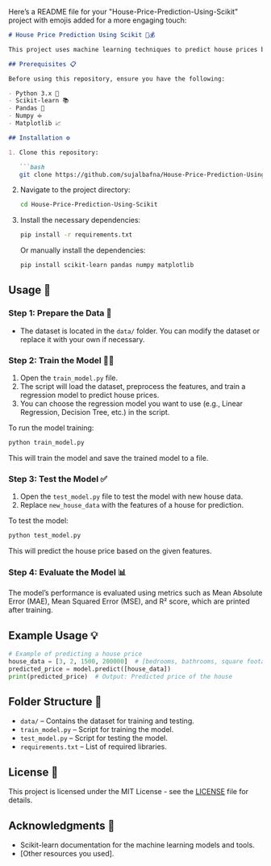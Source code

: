 Here’s a README file for your "House-Price-Prediction-Using-Scikit" project with emojis added for a more engaging touch:

```markdown
# House Price Prediction Using Scikit 🏡💰

This project uses machine learning techniques to predict house prices based on various features such as location, square footage, number of bedrooms, and more. It employs Scikit-learn for model training, testing, and evaluation. 

## Prerequisites 📋

Before using this repository, ensure you have the following:

- Python 3.x 🐍
- Scikit-learn 📚
- Pandas 🍑
- Numpy ➗
- Matplotlib 📈

## Installation ⚙️

1. Clone this repository:

   ```bash
   git clone https://github.com/sujalbafna/House-Price-Prediction-Using-Scikit.git
   ```

2. Navigate to the project directory:

   ```bash
   cd House-Price-Prediction-Using-Scikit
   ```

3. Install the necessary dependencies:

   ```bash
   pip install -r requirements.txt
   ```

   Or manually install the dependencies:

   ```bash
   pip install scikit-learn pandas numpy matplotlib
   ```

## Usage 🚀

### Step 1: Prepare the Data 📂

- The dataset is located in the `data/` folder. You can modify the dataset or replace it with your own if necessary.

### Step 2: Train the Model 🧑‍🏫

1. Open the `train_model.py` file.
2. The script will load the dataset, preprocess the features, and train a regression model to predict house prices.
3. You can choose the regression model you want to use (e.g., Linear Regression, Decision Tree, etc.) in the script.

To run the model training:

```bash
python train_model.py
```

This will train the model and save the trained model to a file.

### Step 3: Test the Model ✅

1. Open the `test_model.py` file to test the model with new house data.
2. Replace `new_house_data` with the features of a house for prediction.

To test the model:

```bash
python test_model.py
```

This will predict the house price based on the given features.

### Step 4: Evaluate the Model 📊

The model’s performance is evaluated using metrics such as Mean Absolute Error (MAE), Mean Squared Error (MSE), and R² score, which are printed after training.

## Example Usage 💡

```python
# Example of predicting a house price
house_data = [3, 2, 1500, 200000]  # [bedrooms, bathrooms, square footage, location_index]
predicted_price = model.predict([house_data])
print(predicted_price)  # Output: Predicted price of the house
```

## Folder Structure 📂

- `data/` – Contains the dataset for training and testing.
- `train_model.py` – Script for training the model.
- `test_model.py` – Script for testing the model.
- `requirements.txt` – List of required libraries.

## License 📝

This project is licensed under the MIT License - see the [LICENSE](LICENSE) file for details.

## Acknowledgments 🙏

- Scikit-learn documentation for the machine learning models and tools.
- [Other resources you used].
```
